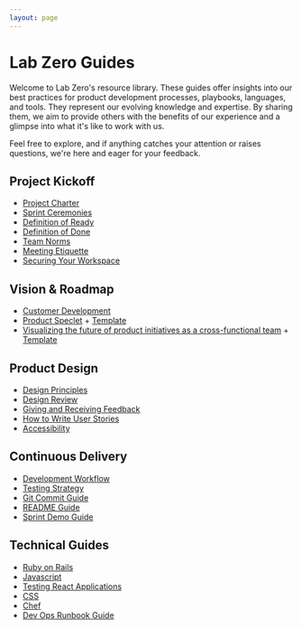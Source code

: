 ```yaml
---
layout: page
---
```


# Lab Zero Guides

Welcome to Lab Zero's resource library. These guides offer insights into our best practices for product development processes, playbooks, languages, and tools. They represent our evolving knowledge and expertise. By sharing them, we aim to provide others with the benefits of our experience and  a glimpse into what it's like to work with us.

Feel free to explore, and if anything catches your attention or raises questions, we're here and eager for your feedback.


## Project Kickoff

- [Project Charter](/project_kickoff/project_charter.md)
- [Sprint Ceremonies](/project_kickoff/ceremonies.md)
- [Definition of Ready](/project_kickoff/definition-of-ready.md)
- [Definition of Done](/project_kickoff/dod.md)
- [Team Norms](/project_kickoff/team_norms.md)
- [Meeting Etiquette](/project_kickoff/meeting-etiquette.md)
- [Securing Your Workspace](/project_kickoff/securing_your_workspace.md)

## Vision & Roadmap

- [Customer Development](/vision_and_roadmap/customer_development_playbook.md)
- [Product Speclet](/vision_and_roadmap/speclet.md) + [Template](/vision_and_roadmap/speclet_template.md)
- [Visualizing the future of product initiatives as a cross-functional team](/vision_and_roadmap/visualizing-product-initiatives.md) + [Template](https://www.figma.com/file/kEVk8PaoLbCqI8liK5Emgh/%5BInitiative-Name%5D-Visualization-Summary?type=whiteboard&node-id=0%3A1&t=Dq0dcV75It3GqXxP-1)

## Product Design

- [Design Principles](/product_design/design_principles.md)
- [Design Review](/product_design/design-review-best-practices.md)
- [Giving and Receiving Feedback](/product_design/giving-and-receiving-design-feedback.md)
- [How to Write User Stories](/product_design/how_we_write_user_stories.md)
- [Accessibility](/product_design/accessibility_guide.md)

## Continuous Delivery

- [Development Workflow](/continuous_delivery/development_workflow.md)
- [Testing Strategy](/continuous_delivery/testing_strategy.md)
- [Git Commit Guide](/continuous_delivery/commit_guide.md)
- [README Guide](/continuous_delivery/readme_guide.md)
- [Sprint Demo Guide](/continuous_delivery/demo_guide.md)

## Technical Guides

- [Ruby on Rails](/technical_guides/ruby_on_rails.md)
- [Javascript](/technical_guides/javascript-code-style-quality-rules.md)
- [Testing React Applications](/technical_guides/react-testing.md)
- [CSS](technical_guides/css.md)
- [Chef](technical_guides/chef.md)
- [Dev Ops Runbook Guide](/technical_guides/dev_ops_runbook_guide.md)


